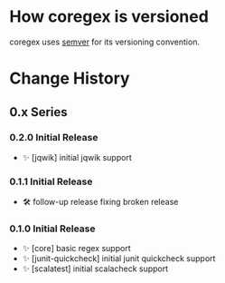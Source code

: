 # How coregex is versioned

coregex uses [semver](http://semver.org/) for its versioning convention.

# Change History

## 0.x Series
### 0.2.0 Initial Release
- ✨ [jqwik] initial jqwik support

### 0.1.1 Initial Release
- 🛠 follow-up release fixing broken release

### 0.1.0 Initial Release
- ✨ [core] basic regex support
- ✨ [junit-quickcheck] initial junit quickcheck support
- ✨ [scalatest] initial scalacheck support
